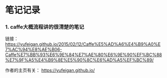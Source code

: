 # 笔记记录
### 1. caffe大概流程讲的很清楚的笔记
链接： 
https://yufeigan.github.io/2015/02/12/Caffe%E5%AD%A6%E4%B9%A0%E7%AC%94%E8%AE%B06-Caffe%E7%BB%93%E6%9E%84%E7%AE%80%E6%9E%90%EF%BC%88%E7%9F%A5%E4%B9%8E%E5%90%8C%E6%AD%A5%EF%BC%89/

作者的主页有关：
https://yufeigan.github.io/